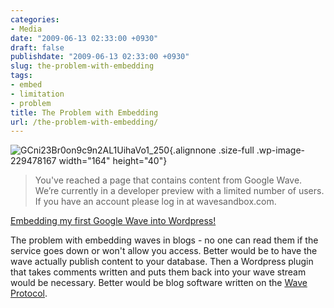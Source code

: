 ```yaml
---
categories:
- Media
date: "2009-06-13 02:33:00 +0930"
draft: false
publishdate: "2009-06-13 02:33:00 +0930"
slug: the-problem-with-embedding
tags:
- embed
- limitation
- problem
title: The Problem with Embedding
url: /the-problem-with-embedding/
---
```

![GCni23Br0on9c9n2AL1UihaVo1\_250](https://turbo.geekorium.com.au/wp-content/uploads/GCni23Br0on9c9n2AL1UihaVo1_250.png){.alignnone
.size-full .wp-image-229478167 width="164" height="40"}

> You've reached a page that contains content from Google Wave. We’re
> currently in a developer preview with a limited number of users. If
> you have an account please log in at wavesandbox.com.

[Embedding my first Google Wave into
Wordpress!](http://www.buildcontext.com/blog/2009/06/03/embedding-my-first-google-wave-into-wordpress/)

The problem with embedding waves in blogs - no one can read them if the
service goes down or won't allow you access. Better would be to have the
wave actually publish content to your database. Then a Wordpress plugin
that takes comments written and puts them back into your wave stream
would be necessary. Better would be blog software written on the [Wave
Protocol](//the.geekorium.com.au/wave-the-protocol/).
